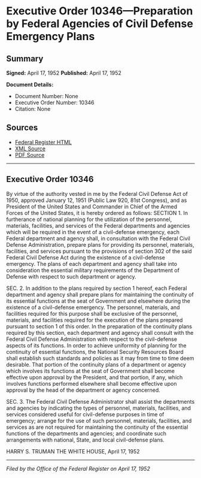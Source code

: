 # Executive Order 10346—Preparation by Federal Agencies of Civil Defense Emergency Plans

## Summary

**Signed:** April 17, 1952
**Published:** April 17, 1952

**Document Details:**
- Document Number: None
- Executive Order Number: 10346
- Citation: None

## Sources
- [Federal Register HTML](https://www.presidency.ucsb.edu/documents/executive-order-10346-preparation-federal-agencies-civil-defense-emergency-plans)
- [XML Source](None)
- [PDF Source](None)

---

## Executive Order 10346

By virtue of the authority vested in me by the Federal Civil Defense Act of 1950, approved January 12, 1951 (Public Law 920, 81st Congress), and as President of the United States and Commander in Chief of the Armed Forces of the United States, it is hereby ordered as follows:
SECTION 1. In furtherance of national planning for the utilization of the personnel, materials, facilities, and services of the Federal departments and agencies which will be required in the event of a civil-defense emergency, each Federal department and agency shall, in consultation with the Federal Civil Defense Administration, prepare plans for providing its personnel, materials, facilities, and services pursuant to the provisions of section 302 of the said Federal Civil Defense Act during the existence of a civil-defense emergency. The plans of each department and agency shall take into consideration the essential military requirements of the Department of Defense with respect to such department or agency.

SEC. 2. In addition to the plans required by section 1 hereof, each Federal department and agency shall prepare plans for maintaining the continuity of its essential functions at the seat of Government and elsewhere during the existence of a civil-defense emergency. The personnel, materials, and facilities required for this purpose shall be exclusive of the personnel, materials, and facilities required for the execution of the plans prepared pursuant to section 1 of this order. In the preparation of the continuity plans required by this section, each department and agency shall consult with the Federal Civil Defense Administration with respect to the civil-defense aspects of its functions. In order to achieve uniformity of planning for the continuity of essential functions, the National Security Resources Board shall establish such standards and policies as it may from time to time deem desirable. That portion of the continuity plans of a department or agency which involves its functions at the seat of Government shall become effective upon approval by the President, and that portion, if any, which involves functions performed elsewhere shall become effective upon approval by the head of the department or agency concerned.

SEC. 3. The Federal Civil Defense Administrator shall assist the departments and agencies by indicating the types of personnel, materials, facilities, and services considered useful for civil-defense purposes in time of emergency; arrange for the use of such personnel, materials, facilities, and services as are not required for maintaining the continuity of the essential functions of the departments and agencies; and coordinate such arrangements with national, State, and local civil-defense plans.

HARRY S. TRUMAN
THE WHITE HOUSE,
April 17, 1952

---

*Filed by the Office of the Federal Register on April 17, 1952*
